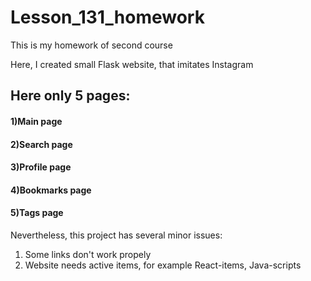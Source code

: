 # Lesson_131_homework

This is my homework of second course 

Here, I created small Flask website, that imitates Instagram

## Here only 5 pages:
#### 1)Main page
#### 2)Search page
#### 3)Profile page
#### 4)Bookmarks page
#### 5)Tags page

Nevertheless, this project has several minor issues:
1) Some links don't work propely
2) Website needs active items, for example React-items, Java-scripts
